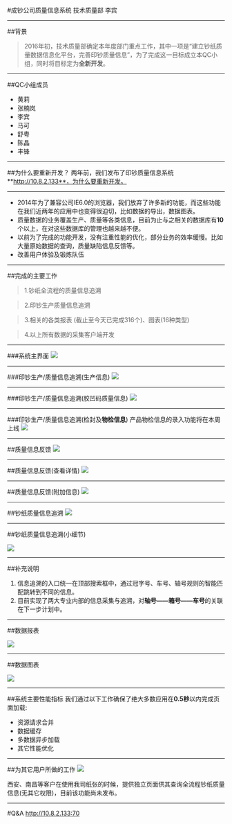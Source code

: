 <!-- .slide: style="background-image:url('./img/osx.jpg');" -->
#成钞公司质量信息系统
技术质量部 李宾

----
##背景
>2016年初，技术质量部确定本年度部门重点工作，其中一项是“建立钞纸质量数据信息化平台，完善印钞质量信息”，为了完成这一目标成立本QC小组，同时将目标定为**全新开发**。

----
<!-- .slide: style="background-image:url('./img/bg3.jpg');" -->
##QC小组成员
* 黄莉
* 张楠岚
* 李宾
* 马可
* 舒粤
* 陈晶
* 丰锋

----
<!-- .slide: style="background-image:url('./img/bg5.jpg');" -->
##为什么要重新开发？
两年前，我们发布了印钞质量信息系统 **http://10.8.2.133**，为什么要重新开发。

----
<!-- .slide: style="background-image:url('./img/bg2.jpg');" -->
<!-- class="rollIn" -->
* 2014年为了兼容公司IE6.0的浏览器，我们放弃了许多新的功能，而这些功能在我们近两年的应用中也变得很迫切，比如数据的导出，数据图表。
* 质量数据的业务覆盖生产、质量等各类信息，目前为止与之相关的数据库有**10**个以上，在对这些数据库的管理也越来越不便。
* 以前为了完成的功能开发，没有注重性能的优化，部分业务的效率缓慢。比如大量原始数据的查询，质量缺陷信息反馈等。
* 改善用户体验及锻炼队伍

----
##完成的主要工作
> 1.钞纸全流程的质量信息追溯

> 2.印钞生产质量信息追溯

> 3.相关的各类报表 (截止至今天已完成316个)、图表(16种类型)

>4.以上所有数据的采集客户端开发

----
###系统主界面
![](./_image/2016-10-24-03-36-50.jpg)

----
###印钞生产/质量信息追溯(生产信息)
![](./_image/2016-10-24-03-48-27.jpg)

----
###印钞生产/质量信息追溯(胶凹码质量信息)
![](./_image/2016-10-24-03-52-29.jpg)

----
###印钞生产/质量信息追溯(检封及**物检信息**)
产品物检信息的录入功能将在本周上线
![](./_image/2016-10-24-03-53-13.jpg)

----
##质量信息反馈
![](./_image/2016-10-24-03-55-54.jpg)

----
##质量信息反馈(查看详情)
![](./_image/2016-10-24-03-57-19.jpg)

----
##质量信息反馈(附加信息)
![](./_image/2016-10-24-03-57-38.jpg)

----
##钞纸质量信息追溯
![](./_image/2016-10-24-04-04-42.jpg)

----
##钞纸质量信息追溯(小细节)

![](./_image/2016-10-24-04-05-12.jpg)

----
<!-- .slide: style="background-image:url('./img/osx.jpg');" -->
##补充说明
1. 信息追溯的入口统一在顶部搜索框中，通过冠字号、车号、轴号规则的智能匹配跳转到不同的信息。
2. 目前实现了两大专业内部的信息采集与追溯，对**轴号——箱号——车号**的关联在下一步计划中。

----
##数据报表

![](./_image/2016-10-24-04-02-31.jpg)

----
##数据图表

![](./_image/2016-10-24-04-00-52.jpg)

----
##系统主要性能指标
我们通过以下工作确保了绝大多数应用在**0.5秒**以内完成页面加载:
* 资源请求合并
* 数据缓存
* 多数据异步加载
* 其它性能优化

----
##为其它用户所做的工作
![](./_image/2016-10-24-04-41-03.jpg)

西安、南昌等客户在使用我司纸张的时候，提供独立页面供其查询全流程钞纸质量信息(无其它权限)，目前该功能尚未发布。

----
#Q&A
http://10.8.2.133:70
